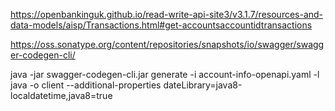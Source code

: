 https://openbankinguk.github.io/read-write-api-site3/v3.1.7/resources-and-data-models/aisp/Transactions.html#get-accountsaccountidtransactions


https://oss.sonatype.org/content/repositories/snapshots/io/swagger/swagger-codegen-cli/

java -jar swagger-codegen-cli.jar generate -i account-info-openapi.yaml -l java -o client --additional-properties dateLibrary=java8-localdatetime,java8=true



